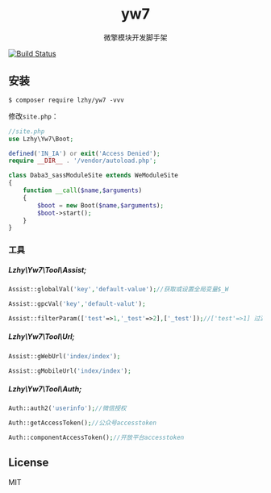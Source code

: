 <h1 align="center"> yw7 </h1>

<p align="center"> 微擎模块开发脚手架 </p>

[![Build Status](https://travis-ci.org/sjywz/yw7.svg?branch=master)](https://travis-ci.org/sjywz/yw7)

## 安装

```shell
$ composer require lzhy/yw7 -vvv
```

修改`site.php`：

```php
//site.php
use Lzhy\Yw7\Boot;

defined('IN_IA') or exit('Access Denied');
require __DIR__ . '/vendor/autoload.php';

class Daba3_sassModuleSite extends WeModuleSite
{
    function __call($name,$arguments)
    {
        $boot = new Boot($name,$arguments);
        $boot->start();
    }
}
```


### 工具
##### Lzhy\Yw7\Tool\Assist;

```php
Assist::globalVal('key','default-value');//获取或设置全局变量$_W

Assist::gpcVal('key','default-valut');

Assist::filterParam(['test'=>1,'_test'=>2],['_test']);//['test'=>1] 过滤参数
```

##### Lzhy\Yw7\Tool\Url;

```php
Assist::gWebUrl('index/index');

Assist::gMobileUrl('index/index');
```

##### Lzhy\Yw7\Tool\Auth;

```php
Auth::auth2('userinfo');//微信授权

Auth::getAccessToken();//公众号accesstoken

Auth::componentAccessToken();//开放平台accesstoken
```

## License

MIT
